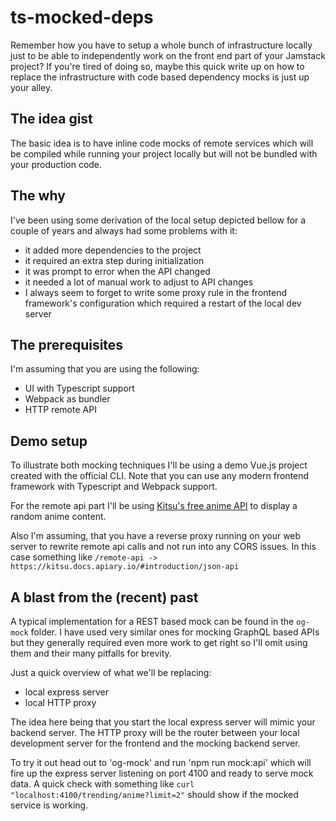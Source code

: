 # ts-mocked-deps

Remember how you have to setup a whole bunch of infrastructure locally just to be able to independently work on the front end part of your Jamstack project? If you're tired of doing so, maybe this quick write up on how to replace the infrastructure with code based dependency mocks is just up your alley.

## The idea gist
The basic idea is to have inline code mocks of remote services which will be compiled while running your project locally but will not be bundled with your production code.

## The why

I've been using some derivation of the local setup depicted bellow for a couple of years and always had some problems with it:
 - it added more dependencies to the project
 - it required an extra step during initialization
 - it was prompt to error when the API changed
 - it needed a lot of manual work to adjust to API changes
 - I always seem to forget to write some proxy rule in the frontend framework's configuration which required a restart of the local dev server


## The prerequisites

I'm assuming that you are using the following:

- UI with Typescript support
- Webpack as bundler
- HTTP remote API

## Demo setup

To illustrate both mocking techniques I'll be using a demo Vue.js project created with the official CLI. Note that you can use any modern frontend framework with Typescript and Webpack support.

For the remote api part I'll be using [Kitsu's free anime API](https://kitsu.docs.apiary.io/#introduction/json-api) to display a random anime content.

Also I'm assuming, that you have a reverse proxy running on your web server to rewrite remote api calls and not run into any CORS issues. In this case something like `/remote-api -> https://kitsu.docs.apiary.io/#introduction/json-api`


## A blast from the (recent) past
 A typical implementation for a REST based mock can be found in the `og-mock` folder. I have used very similar ones for mocking GraphQL based APIs but they generally required even more work to get right so I'll omit using them and their many pitfalls for brevity.

 Just a quick overview of what we'll be replacing:
 - local express server
 - local HTTP proxy

The idea here being that you start the local express server will mimic your backend server. The HTTP proxy will be the router between your local development server for the frontend and the mocking backend server.

To try it out head out to 'og-mock' and run 'npm run mock:api' which will fire up the express server listening on port 4100 and ready to serve mock data. A quick check with something like `curl "localhost:4100/trending/anime?limit=2"` should show if the mocked service is working.